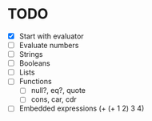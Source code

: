 # TODO

- [x] Start with evaluator
- [ ] Evaluate numbers
- [ ] Strings
- [ ] Booleans
- [ ] Lists
- [ ] Functions
  - [ ] null?, eq?, quote
  - [ ] cons, car, cdr
- [ ] Embedded expressions (+ (+ 1 2) 3 4)
